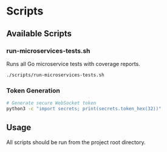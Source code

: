 # Scripts

## Available Scripts

### run-microservices-tests.sh
Runs all Go microservice tests with coverage reports.

```bash
./scripts/run-microservices-tests.sh
```

### Token Generation
```bash
# Generate secure WebSocket token
python3 -c "import secrets; print(secrets.token_hex(32))"
```

## Usage
All scripts should be run from the project root directory.